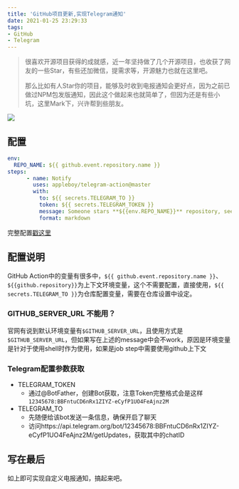 ```yaml
---
title: 'GitHub项目更新,实现Telegram通知'
date: 2021-01-25 23:29:33
tags:
- GitHub
- Telegram
---
```


> 很喜欢开源项目获得的成就感，近一年坚持做了几个开源项目，也收获了网友的一些Star，有些还加微信，提需求等，开源魅力也就在这里吧。
>
> 那么比如有人Star你的项目，能够及时收到电报通知会更好点，因为之前已做过NPM包发版通知，因此这个做起来也就简单了，但因为还是有些小坑，这里Mark下，兴许帮到些朋友。



![](https://static.1991421.cn/2021/2021-01-25-234819.jpeg)



## 配置

```yaml
env:
  REPO_NAME: ${{ github.event.repository.name }}
steps:
      - name: Notify
        uses: appleboy/telegram-action@master
        with:
          to: ${{ secrets.TELEGRAM_TO }}
          token: ${{ secrets.TELEGRAM_TOKEN }}
          message: Someone stars **${{env.REPO_NAME}}** repository, see [here](https://github.com/${{github.repository}}).
          format: markdown
```

完整配置[戳这里](https://github.com/alanhg/alfred-workflows/blob/master/.github/workflows/main.yml)



## 配置说明

GitHub Action中的变量有很多中，`${{ github.event.repository.name }}`、`${{github.repository}}`为上下文环境变量，这个不需要配置，直接使用，`${{ secrets.TELEGRAM_TO }}`为仓库配置变量，需要在仓库设置中设定。



### GITHUB_SERVER_URL 不能用？

官网有说到默认环境变量有`$GITHUB_SERVER_URL`，且使用方式是`$GITHUB_SERVER_URL`，但如果写在上述的message中会不work，原因是环境变量是针对于使用shell时作为使用，如果是job step中需要使用github上下文



### Telegram配置参数获取

- TELEGRAM_TOKEN
  - 通过@BotFather，创建Bot获取，注意Token完整格式会是这样`12345678:BBFntuCD6nRx1ZIYZ-eCyfP1UO4FeAjnz2M`
- TELEGRAM_TO
  - 先随便给该bot发送一条信息，确保开启了聊天
  - 访问https://api.telegram.org/bot/12345678:BBFntuCD6nRx1ZIYZ-eCyfP1UO4FeAjnz2M/getUpdates，获取其中的chatID

## 写在最后

如上即可实现自定义电报通知，搞起来吧。
